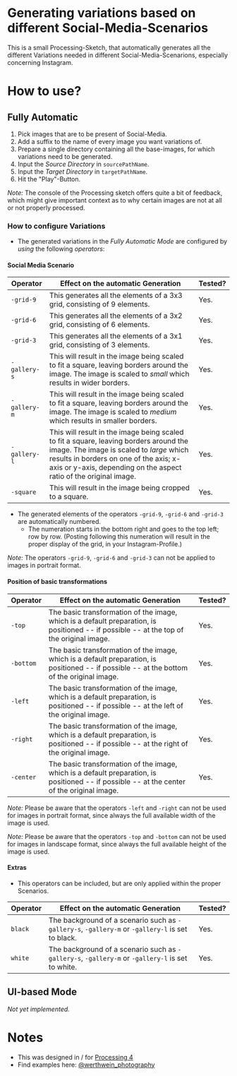 # Generating variations based on different Social-Media-Scenarios

This is a small Processing-Sketch, that automatically generates all the different Variations needed in different Social-Media-Scenarions, especially concerning Instagram.

# How to use?

## Fully Automatic

1. Pick images that are to be present of Social-Media.
2. Add a suffix to the name of every image you want variations of.
2. Prepare a single directory containing all the base-images, for which variations need to be generated.
4. Input the _Source Directory_ in `sourcePathName`.
5. Input the _Target Directory_ in `targetPathName`.
6. Hit the "Play"-Button.

_Note:_ The console of the Processing sketch offers quite a bit of feedback, which might give important context as to why certain images are not at all or not properly processed.

### How to configure Variations

- The generated variations in the _Fully Automatic Mode_ are configured by _using_ the following _operators_:

#### Social Media Scenario

| Operator | Effect on the automatic Generation | Tested? |
| --- | --- | --- |
| `-grid-9` | This generates all the elements of a 3x3 grid, consisting of 9 elements. | Yes. |
| `-grid-6` | This generates all the elements of a 3x2 grid, consisting of 6 elements. | Yes. |
| `-grid-3` | This generates all the elements of a 3x1 grid, consisting of 3 elements. | Yes. |
| `-gallery-s` | This will result in the image being scaled to fit a square, leaving borders around the image. The image is scaled to _small_ which results in wider borders. | Yes. |
| `-gallery-m` | This will result in the image being scaled to fit a square, leaving borders around the image. The image is scaled to _medium_ which results in smaller borders. | Yes. |
| `-gallery-l` | This will result in the image being scaled to fit a square, leaving borders around the image. The image is scaled to _large_ which results in borders on one of the axis; x-axis or y-axis, depending on the aspect ratio of the original image. | Yes. |
| `-square` | This will result in the image being cropped to a square. | Yes. |

- The generated elements of the operators `-grid-9`, `-grid-6` and `-grid-3` are automatically numbered.
  - The numeration starts in the bottom right and goes to the top left; row by row. (Posting following this numeration will result in the proper display of the grid, in your Instagram-Profile.)

_Note:_ The operators `-grid-9`, `-grid-6` and `-grid-3` can not be applied to images in portrait format.

#### Position of basic transformations

| Operator | Effect on the automatic Generation | Tested? |
| --- | --- | --- |
| `-top` | The basic transformation of the image, which is a default preparation, is positioned -- if possible -- at the top of the original image. | Yes. |
| `-bottom` | The basic transformation of the image, which is a default preparation, is positioned -- if possible -- at the bottom of the original image. | Yes. |
| `-left` | The basic transformation of the image, which is a default preparation, is positioned -- if possible -- at the left of the original image. | Yes. |
| `-right` | The basic transformation of the image, which is a default preparation, is positioned -- if possible -- at the right of the original image. | Yes. |
| `-center` | The basic transformation of the image, which is a default preparation, is positioned -- if possible -- at the center of the original image. | Yes. |

_Note:_ Please be aware that the operators `-left` and `-right` can not be used for images in portrait format, since always the full available width of the image is used.

_Note:_ Please be aware that the operators `-top` and `-bottom` can not be used for images in landscape format, since always the full available height of the image is used.

#### Extras

- This operators can be included, but are only applied within the proper Scenarios.

| Operator | Effect on the automatic Generation | Tested? |
| --- | --- | --- |
| `black` | The background of a scenario such as `-gallery-s`, `-gallery-m` or `-gallery-l` is set to black. | Yes. |
| `white` | The background of a scenario such as `-gallery-s`, `-gallery-m` or `-gallery-l` is set to white. | Yes. |

## UI-based Mode

_Not yet implemented._

# Notes 

- This was designed in / for [Processing 4](https://processing.org/)
- Find examples here: [@werthwein_photography](https://instagram.com/werthwein_photography)
